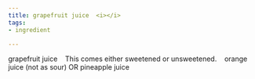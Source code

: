 ```yaml
---
title: grapefruit juice  <i></i>
tags:
- ingredient

---
```

grapefruit juice    This comes either sweetened or unsweetened.    orange juice (not as sour) OR pineapple juice
